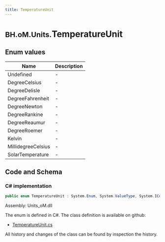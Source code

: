 ```yaml
---
title: TemperatureUnit
---
```


# <small>BH.oM.Units.</small>**TemperatureUnit**



## Enum values

| Name            | Description                                                    |
|-----------------|----------------------------------------------------------------|
| Undefined |  -  |
| DegreeCelsius |  -  |
| DegreeDelisle |  -  |
| DegreeFahrenheit |  -  |
| DegreeNewton |  -  |
| DegreeRankine |  -  |
| DegreeReaumur |  -  |
| DegreeRoemer |  -  |
| Kelvin |  -  |
| MillidegreeCelsius |  -  |
| SolarTemperature |  -  |


## Code and Schema

### C# implementation

``` C# title="C#"
public enum TemperatureUnit : System.Enum, System.ValueType, System.IComparable, System.ISpanFormattable, System.IFormattable, System.IConvertible
```

Assembly: Units_oM.dll

The enum is defined in C#. The class definition is available on github:

- [TemperatureUnit.cs](https://github.com/BHoM/Localisation_Toolkit/blob/develop/Units_oM/Enums\TemperatureUnit.cs)

All history and changes of the class can be found by inspection the history.
